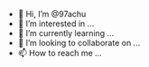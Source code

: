 - 👋 Hi, I’m @97achu
- 👀 I’m interested in ...
- 🌱 I’m currently learning ...
- 💞️ I’m looking to collaborate on ...
- 📫 How to reach me ...

<!---
97achu/97achu is a ✨ special ✨ repository because its `README.md` (this file) appears on your GitHub profile.
You can click the Preview link to take a look at your changes.
--->
